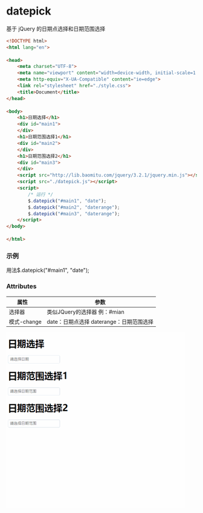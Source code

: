 # datepick
基于 jQuery 的日期点选择和日期范围选择
```html
<!DOCTYPE html>
<html lang="en">

<head>
    <meta charset="UTF-8">
    <meta name="viewport" content="width=device-width, initial-scale=1.0">
    <meta http-equiv="X-UA-Compatible" content="ie=edge">
    <link rel="stylesheet" href="./style.css">
    <title>Document</title>
</head>

<body>
    <h1>日期选择</h1>
    <div id="main1">
    </div>
    <h1>日期范围选择1</h1>
    <div id="main2">
    </div>
    <h1>日期范围选择2</h1>
    <div id="main3">
    </div>
    <script src="http://lib.baomitu.com/jquery/3.2.1/jquery.min.js"></script>
    <script src="./datepick.js"></script>
    <script>
        /* 运行 */
        $.datepick("#main1", "date");
        $.datepick("#main2", "daterange");
        $.datepick("#main3", "daterange");
    </script>
</body>

</html>
```
### 示例
 用法$.datepick("#main1", "date");

### Attributes
| 属性       |    参数  |
|---------- |-------- |
| 选择器 | 类似JQuery的选择器 例：#mian | 
| 模式-change | date：日期点选择 daterange：日期范围选择 | 



![img](https://github.com/chenyeah/datepick/raw/master/gif.gif) 
